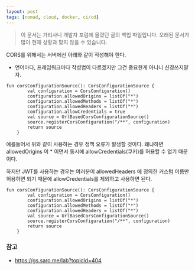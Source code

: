 ```yaml
---
layout: post
tags: [nomad, cloud, docker, ci/cd]
---
```


> 이 문서는 가리사니 개발자 포럼에 올렸던 글의 백업 파일입니다.
오래된 문서가 많아 현재 상황과 맞지 않을 수 있습니다.

CORS를 위해서는 서버에선 아래와 같이 작성해야 한다.
- 언어마다, 프레임워크마다 작성법이 다르겠지만 그건 중요한게 아니니 신경쓰지말자.
```
fun corsConfigurationSource(): CorsConfigurationSource {
        val configuration = CorsConfiguration()
        configuration.allowedOrigins = listOf("*")
        configuration.allowedMethods = listOf("*")
        configuration.allowedHeaders = listOf("*")
        configuration.allowCredentials = true
        val source = UrlBasedCorsConfigurationSource()
        source.registerCorsConfiguration("/**", configuration)
        return source
    }
```
예를들어서 위와 같이 사용하는 경우 정책 오류가 발생할 것이다.
왜냐하면 allowedOrigins 이 * 이면서 동시에 allowCredentials(쿠키)를 허용할 수 없기 때문이다.

하지만 JWT를 사용하는 경우는 여러분이 allowedHeaders 에 정의한 커스텀 이름만 허용하면 되기 때문에  allowCredentials를 제외하고 사용하면 된다.
```
fun corsConfigurationSource(): CorsConfigurationSource {
        val configuration = CorsConfiguration()
        configuration.allowedOrigins = listOf("*")
        configuration.allowedMethods = listOf("*")
        configuration.allowedHeaders = listOf("*")
        val source = UrlBasedCorsConfigurationSource()
        source.registerCorsConfiguration("/**", configuration)
        return source
    }
```

### 참고
- https://gs.saro.me/lab?topicId=404
